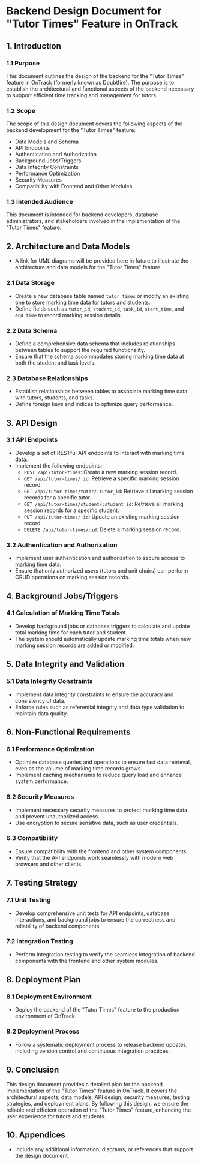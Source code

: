 # Backend Design Document for "Tutor Times" Feature in OnTrack

## 1. Introduction

### 1.1 Purpose

This document outlines the design of the backend for the "Tutor Times" feature in OnTrack (formerly known as Doubtfire). The purpose is to establish the architectural and functional aspects of the backend necessary to support efficient time tracking and management for tutors.

### 1.2 Scope

The scope of this design document covers the following aspects of the backend development for the "Tutor Times" feature:

- Data Models and Schema
- API Endpoints
- Authentication and Authorization
- Background Jobs/Triggers
- Data Integrity Constraints
- Performance Optimization
- Security Measures
- Compatibility with Frontend and Other Modules

### 1.3 Intended Audience

This document is intended for backend developers, database administrators, and stakeholders involved in the implementation of the "Tutor Times" feature.

## 2. Architecture and Data Models

- A link for UML diagrams will be provided here in future to illustrate the architecture and data models for the "Tutor Times" feature.

### 2.1 Data Storage

- Create a new database table named `tutor_times` or modify an existing one to store marking time data for tutors and students.
- Define fields such as `tutor_id`, `student_id`, `task_id`, `start_time`, and `end_time` to record marking session details.

### 2.2 Data Schema

- Define a comprehensive data schema that includes relationships between tables to support the required functionality.
- Ensure that the schema accommodates storing marking time data at both the student and task levels.

### 2.3 Database Relationships

- Establish relationships between tables to associate marking time data with tutors, students, and tasks.
- Define foreign keys and indices to optimize query performance.

## 3. API Design

### 3.1 API Endpoints

- Develop a set of RESTful API endpoints to interact with marking time data.
- Implement the following endpoints:
  - `POST /api/tutor-times`: Create a new marking session record.
  - `GET /api/tutor-times/:id`: Retrieve a specific marking session record.
  - `GET /api/tutor-times/tutor/:tutor_id`: Retrieve all marking session records for a specific tutor.
  - `GET /api/tutor-times/student/:student_id`: Retrieve all marking session records for a specific student.
  - `PUT /api/tutor-times/:id`: Update an existing marking session record.
  - `DELETE /api/tutor-times/:id`: Delete a marking session record.

### 3.2 Authentication and Authorization

- Implement user authentication and authorization to secure access to marking time data.
- Ensure that only authorized users (tutors and unit chairs) can perform CRUD operations on marking session records.

## 4. Background Jobs/Triggers

### 4.1 Calculation of Marking Time Totals

- Develop background jobs or database triggers to calculate and update total marking time for each tutor and student.
- The system should automatically update marking time totals when new marking session records are added or modified.

## 5. Data Integrity and Validation

### 5.1 Data Integrity Constraints

- Implement data integrity constraints to ensure the accuracy and consistency of data.
- Enforce rules such as referential integrity and data type validation to maintain data quality.

## 6. Non-Functional Requirements

### 6.1 Performance Optimization

- Optimize database queries and operations to ensure fast data retrieval, even as the volume of marking time records grows.
- Implement caching mechanisms to reduce query load and enhance system performance.

### 6.2 Security Measures

- Implement necessary security measures to protect marking time data and prevent unauthorized access.
- Use encryption to secure sensitive data, such as user credentials.

### 6.3 Compatibility

- Ensure compatibility with the frontend and other system components.
- Verify that the API endpoints work seamlessly with modern web browsers and other clients.

## 7. Testing Strategy

### 7.1 Unit Testing

- Develop comprehensive unit tests for API endpoints, database interactions, and background jobs to ensure the correctness and reliability of backend components.

### 7.2 Integration Testing

- Perform integration testing to verify the seamless integration of backend components with the frontend and other system modules.

## 8. Deployment Plan

### 8.1 Deployment Environment

- Deploy the backend of the "Tutor Times" feature to the production environment of OnTrack.

### 8.2 Deployment Process

- Follow a systematic deployment process to release backend updates, including version control and continuous integration practices.

## 9. Conclusion

This design document provides a detailed plan for the backend implementation of the "Tutor Times" feature in OnTrack. It covers the architectural aspects, data models, API design, security measures, testing strategies, and deployment plans. By following this design, we ensure the reliable and efficient operation of the "Tutor Times" feature, enhancing the user experience for tutors and students.

## 10. Appendices

- Include any additional information, diagrams, or references that support the design document.
